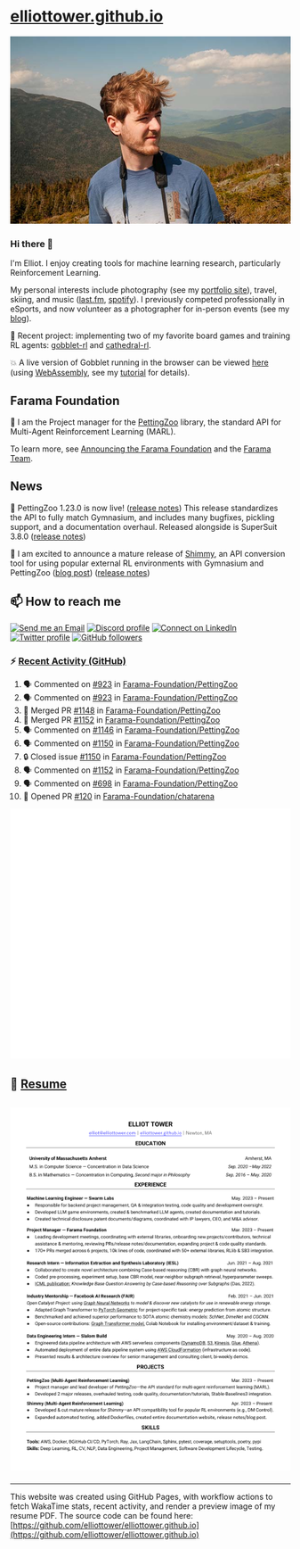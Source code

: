 # [elliottower.github.io](https://github.com/elliottower/elliottower.github.io)

[![A wild Elliot on Mt Washington](https://raw.githubusercontent.com/elliottower/elliottower.github.io/main/src/jpg/DSCF7539-600px.jpg?raw=true)](https://raw.githubusercontent.com/elliottower/elliottower.github.io/main/src/jpg/DSCF7539.jpg?raw=true)

### Hi there 👋

I'm Elliot. I enjoy creating tools for machine learning research, particularly Reinforcement Learning.

My personal interests include photography (see my [portfolio site](https://www.elliottower.com/)), travel, skiing, and music ([last.fm](https://www.last.fm/user/ajsdlfkwer), [spotify](https://open.spotify.com/user/12132818380)). I previously competed professionally in eSports, and now volunteer as a photographer for in-person events (see my [blog](https://www.elliottower.com/stories/?category=events)).

🤖 Recent project: implementing two of my favorite board games and training RL agents: [gobblet-rl](https://github.com/elliottower/gobblet-rl) and [cathedral-rl](https://github.com/elliottower/cathedral-rl). 

💥 A live version of Gobblet running in the browser can be viewed [here](https://elliottower.github.io/gobblet-rl/) (using [WebAssembly](https://webassembly.org/), see my [tutorial](https://github.com/elliottower/gobblet-rl/blob/main/tutorials/WebAssembly/web_assembly.md) for details).

## Farama Foundation

🚀 I am the Project manager for the [PettingZoo](https://github.com/Farama-Foundation/PettingZoo) library, the standard API for Multi-Agent Reinforcement Learning (MARL). 

To learn more, see [Announcing the Farama Foundation](https://farama.org/Announcing-The-Farama-Foundation) and the [Farama Team](https://farama.org/team).

## News

🎉 PettingZoo 1.23.0 is now live! ([release notes](https://github.com/Farama-Foundation/PettingZoo/releases/tag/1.23.0)) This release standardizes the API to fully match Gymnasium, and includes many bugfixes, pickling support, and a documentation overhaul. Released alongside is SuperSuit 3.8.0 ([release notes](https://github.com/Farama-Foundation/SuperSuit/releases/tag/3.8.0)) 

<!-- ![GitHub Release Date](https://img.shields.io/github/release-date/Farama-Foundation/PettingZoo) -->

🎉 I am excited to announce a mature release of [Shimmy](https://github.com/Farama-Foundation/Shimmy), an API conversion tool for using popular external RL environments with Gymnasium and PettingZoo ([blog post](https://farama.org/Announcing-Shimmy)) ([release notes](https://github.com/Farama-Foundation/Shimmy/releases/tag/v1.0.0)) 

## 📫 How to reach me

 [![Send me an Email](https://img.shields.io/badge/email-elliot%40elliottower.com-blue)](mailto:elliot@elliottower.com)
 [![Discord profile](https://img.shields.io/badge/Discord-7289DA?style=flat&logo=discord&logoColor=white)](https://discord.com/users/83091537923145728)
 [![Connect on LinkedIn](https://img.shields.io/badge/--linkedin?label=LinkedIn&logo=LinkedIn&style=social)](https://www.linkedin.com/in/elliot-tower)
 [![Twitter profile](https://img.shields.io/twitter/follow/elliottower?style=social)](https://twitter.com/ElliotTower/)
 [![GitHub followers](https://img.shields.io/github/followers/elliottower?style=social)](https://github.com/elliottower/)

### ⚡ [Recent Activity (GitHub)](https://github.com/elliottower)

<!--START_SECTION:activity-->
1. 🗣 Commented on [#923](https://github.com/Farama-Foundation/PettingZoo/issues/923#issuecomment-1889434426) in [Farama-Foundation/PettingZoo](https://github.com/Farama-Foundation/PettingZoo)
2. 🗣 Commented on [#923](https://github.com/Farama-Foundation/PettingZoo/issues/923#issuecomment-1887545634) in [Farama-Foundation/PettingZoo](https://github.com/Farama-Foundation/PettingZoo)
3. 🎉 Merged PR [#1148](https://github.com/Farama-Foundation/PettingZoo/pull/1148) in [Farama-Foundation/PettingZoo](https://github.com/Farama-Foundation/PettingZoo)
4. 🎉 Merged PR [#1152](https://github.com/Farama-Foundation/PettingZoo/pull/1152) in [Farama-Foundation/PettingZoo](https://github.com/Farama-Foundation/PettingZoo)
5. 🗣 Commented on [#1146](https://github.com/Farama-Foundation/PettingZoo/issues/1146#issuecomment-1883233958) in [Farama-Foundation/PettingZoo](https://github.com/Farama-Foundation/PettingZoo)
6. 🗣 Commented on [#1150](https://github.com/Farama-Foundation/PettingZoo/issues/1150#issuecomment-1883232659) in [Farama-Foundation/PettingZoo](https://github.com/Farama-Foundation/PettingZoo)
7. 🔒 Closed issue [#1150](https://github.com/Farama-Foundation/PettingZoo/issues/1150) in [Farama-Foundation/PettingZoo](https://github.com/Farama-Foundation/PettingZoo)
8. 🗣 Commented on [#1152](https://github.com/Farama-Foundation/PettingZoo/pull/1152#issuecomment-1883231274) in [Farama-Foundation/PettingZoo](https://github.com/Farama-Foundation/PettingZoo)
9. 🗣 Commented on [#698](https://github.com/Farama-Foundation/PettingZoo/issues/698#issuecomment-1883210453) in [Farama-Foundation/PettingZoo](https://github.com/Farama-Foundation/PettingZoo)
10. 💪 Opened PR [#120](https://github.com/Farama-Foundation/chatarena/pull/120) in [Farama-Foundation/chatarena](https://github.com/Farama-Foundation/chatarena)
<!--END_SECTION:activity-->


<picture>
  <a href="https://metrics.lecoq.io/insights?user=elliottower">
   <img src="/github-metrics.svg" alt="Metrics">
  </a>
</picture>

## 📄 [Resume](https://elliottower.github.io/src/pdf/resume.pdf)

<!-- PDF-TO-MARKDOWN:START -->
![Page 1](src/png/page1.png "Page 1")
---
<!-- PDF-TO-MARKDOWN:END -->

----

This website was created using GitHub Pages, with workflow actions to fetch WakaTime stats, recent activity, and render a preview image of my resume PDF. The source code can be found here: [https://github.com/elliottower/elliottower.github.io](https://github.com/elliottower/elliottower.github.io)
